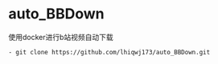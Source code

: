 # auto_BBDown
使用docker进行b站视频自动下载

```shell
- git clone https://github.com/lhiqwj173/auto_BBDown.git

```
